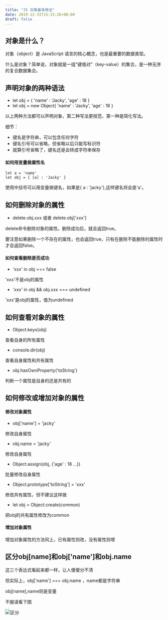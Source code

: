 ```yaml
---
title: "JS 对象基本用法"
date: 2019-12-31T15:15:26+08:00
draft: false
---
```


## 对象是什么？

对象（object）是 JavaScript 语言的核心概念，也是最重要的数据类型。

什么是对象？简单说，对象就是一组“键值对”（key-value）的集合，是一种无序的复合数据集合。

## 声明对象的两种语法

* let obj = { 'name' : 'Jacky', 'age' : 18 }
* let obj = new Object{ 'name' : 'Jacky', 'age' : 18 }

以上两种方法都可以声明对象，第二种写法更规范，第一种是简化写法。

细节：
* 键名是字符串，可以包含任何字符
* 键名引号可以省略，但省略以后只能写标识符
* 就算引号省略了，键名还是会转成字符串保存

#### 如何用变量做属性名

``` 
let a = 'name'
let obj = { [a] : 'Jacky' }
```
使用中括号可以用变量做键名，如果是{ a : 'jacky'},这样键名将会是'a'。

## 如何删除对象的属性

* delete.obj.xxx 或者 delete.obj['xxx']

delete命令删除对象的属性。删除成功后，就会返回true。

要注意如果删除一个不存在的属性，也会返回true，只有在删除不能删除的属性时才会返回false。

#### 如何查看删除是否成功

* 'xxx' in obj === false

'xxx'不是obj的属性

* 'xxx' in obj && obj.xxx === undefined

'xxx'是obj的属性，值为undefined

## 如何查看对象的属性

* Object.keys(obj)

查看自身的所有属性

* console.dir(obj)

查看自身属性和共有属性

* obj.hasOwnProperty('toString')

判断一个属性是自身的还是共有的

## 如何修改或增加对象的属性

#### 修改对象属性

* obj['name'] = 'jacky'

修改自身属性

* obj.name = 'jacky'

修改自身属性

* Object.assign(obj, {'age' : 18 ...})

批量修改自身属性

* Object.prototype['toString'] = 'xxx'

修改共有属性，但不建议这样做

* let obj = Object.create(common)
  
把obj的共有属性修改为common

#### 增加对象属性

增加对象属性的方法同上，已有属性则改，没有属性则增

## 区分obj[name]和obj['name']和obj.name

这三个表达式看起来都一样，让人傻傻分不清

但实际上，obj['name'] === obj.name ，name都是字符串

obj[name],name则是变量

不服请看下图

![区分](/images/对象-区分.png)
